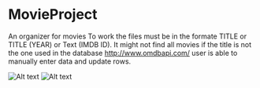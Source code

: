 # MovieProject
An organizer for movies
To work the files must be in the formate TITLE or TITLE (YEAR) or Text (IMDB ID). It might not find all movies if the title is not the one used in the database
http://www.omdbapi.com/ 
user is able to manually enter data and update rows. 

![Alt text](https://cloud.githubusercontent.com/assets/21349071/18901006/b381dfb2-850c-11e6-9d31-cfcc7c064d3a.PNG)
![Alt text](https://cloud.githubusercontent.com/assets/21349071/18978453/f0cdf360-8688-11e6-9aa1-ac536e760058.PNG)
